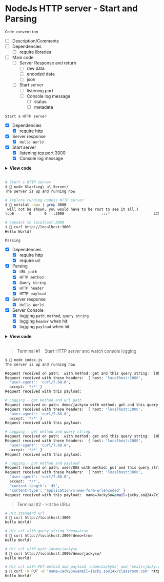 # NodeJs HTTP server - Start and Parsing

`Code convention`

- [ ] Description/Comments
- [ ] Dependencies
  - [ ] require libraries
- [ ] Main code
  - [ ] Server Response and return
    - [ ] raw data
    - [ ] encoded data
    - [ ] json
  - [ ] Start server
    - [ ] listening port
    - [ ] Console log message 
      - [ ] status
      - [ ] metadata

`Start a HTTP server`

- [x] Dependencies
  - [x] require http
- [x] Server response
  - [x] `Hello World`
- [x] Start server
  - [x] listening tcp port 3000
  - [x] Console log message 

<details><summary><b>View code</b></summary><br>

```javascript
/*
 * Primary file for API
 *
 */

// Dependencies
var http = require('http');

// Configure the server to respond to all requests with a string
var server = http.createServer(function(req,res){
  res.end('Hello World!\n');
});

// Start the server
server.listen(3000,function(){
  console.log('The server is up and running now');
});
```

</details><br>

```bash
# Start a HTTP server
$  node Starting\ a\ Server/
The server is up and running now

# Explore running nodejs HTTP server
$  netstat -pan | grep 3000
 will not be shown, you would have to be root to see it all.)
tcp6       0      0 :::3000                 :::*                    LISTEN      23342/node

# Connect to localhost:3000
$  curl http://localhost:3000
Hello World!
```

`Parsing`

- [x] Dependencies
  - [x] require http
  - [x] require url
- [x] Parsing
  - [x] `URL path`
  - [x] `HTTP method`
  - [x] `Query string`
  - [x] `HTTP header`
  - [x] `HTTP payload`
- [x] Server response
  - [x] `Hello World`
- [x] Server Console
  - [x] logging `path`, `method`, `query string`
  - [x] logging `header` when hit
  - [x] logging `payload` when hit

<details><summary><b>View code</b></summary><br>

```javascript
/*
 * Primary file for API
 *
 */

// Dependencies
var http = require('http');
var url = require('url');
var StringDecoder = require('string_decoder').StringDecoder;

 // Configure the server to respond to all requests with a string
var server = http.createServer(function(req,res){

  // Parse the url
  var parsedUrl = url.parse(req.url, true);

  // Get the path
  var path = parsedUrl.pathname;
  var trimmedPath = path.replace(/^\/+|\/+$/g, '');

  // Get the query string as an object
  var queryStringObject = parsedUrl.query;

  // Get the HTTP method
  var method = req.method.toLowerCase();

  //Get the headers as an object
  var headers = req.headers;

  // Get the payload,if any
  var decoder = new StringDecoder('utf-8');
  var buffer = '';
  req.on('data', function(data) {
      buffer += decoder.write(data);
  });
  req.on('end', function() {
      buffer += decoder.end();

      // Send the response
      res.end('Hello World!\n');

      // Log the request/response
      console.log('Request received on path: '+trimmedPath+' with method: '+method+' and this query string: ',queryStringObject);
      console.log('Request received with these headers: ',headers);
      console.log('Request received with this payload: ',buffer);
  });
});

// Start the server
server.listen(3000,function(){
  console.log('The server is up and running now');
});
```

</details><br>

> Terminal #1 - Start HTTP server and watch console logging
```bash
$  node index.js
The server is up and running now

Request received on path:  with method: get and this query string:  [Object: null prototype] {}
Request received with these headers:  { host: 'localhost:3000',
  'user-agent': 'curl/7.68.0',
  accept: '*/*' }
Request received with this payload:

# Logging - get method and url path
Request received on path: demo/jackyso with method: get and this query string:  [Object: null prototype] {}
Request received with these headers:  { host: 'localhost:3000',
  'user-agent': 'curl/7.68.0',
  accept: '*/*' }
Request received with this payload:

# Logging - get method and query string
Request received on path:  with method: get and this query string:  [Object: null prototype] { demo: 'true' }
Request received with these headers:  { host: 'localhost:3000',
  'user-agent': 'curl/7.68.0',
  accept: '*/*' }
Request received with this payload:

# Logging - put method and payload
Request received on path: user/888 with method: put and this query string:  [Object: null prototype] {}
Request received with these headers:  { host: 'localhost:3000',
  'user-agent': 'curl/7.68.0',
  accept: '*/*',
  'content-length': '45',
  'content-type': 'application/x-www-form-urlencoded' }
Request received with this payload:  name=JackySo&email=jacky.so@24x7classroom.com

```

> Terminal #2 - Hit the URLs
```bash
# Hit standard url 
$  curl http://localhost:3000
Hello World!

# Hit url with query string ?demo=true
$  curl http://localhost:3000?demo=true
Hello World!

# Hit url with path /demo/jackyso
$  curl http://localhost:3000/demo/jackyso/
Hello World!

# Hit url with PUT method and payload 'name=JackySo' and 'email=jacky.so@24x7classroom.com'
$  curl -X PUT -d 'name=JackySo&email=jacky.so@24x7classroom.com' http://localhost:3000/user/888
Hello World!
```
